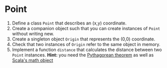 <!-- inspired by Scala for the Impatient -->
# Point
1. Define a class `Point` that describes an (x,y) coordinate.
2. Create a companion object such that you can create instances of `Point` without writing new.
3. Create a singleton object `Origin` that represents the (0,0) coordinate.
4. Check that two instances of `Origin` refer to the same object in memory.
5. Implement a function `distance` that calculates the distance between two `Point` instances. **Hint:** you need the [Pythagorean theorem](https://en.wikipedia.org/wiki/Pythagorean_theorem) as well as [Scala's math object](http://www.scala-lang.org/api/current/#scala.math.package)
